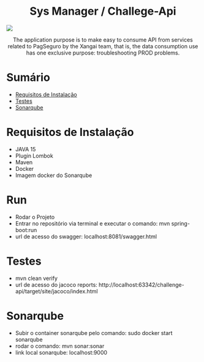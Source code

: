<h1 align="center">Sys Manager / Challege-Api</h1>

<img src="https://www.cqcs.com.br/wp-content/uploads/2019/06/Challenge.arrow_-1024x584.jpg" />

<p align="center">
The application purpose is to make easy to consume API from services related to PagSeguro by the Xangai team, that is, the data consumption use has one exclusive purpose: troubleshooting PROD problems. </br>
</p>


# Sumário
* [Requisitos de Instalação](#Requisitos-de-Instalação)
* [Testes](#Testes)
* [Sonarqube](#Sonarqube)

# Requisitos de Instalação
<ul>
<li>JAVA 15</li>
<li>Plugin Lombok</li>
<li>Maven</li>
<li>Docker</li>
<li>Imagem docker do Sonarqube</li>
</ul>


# Run

<ul>
    <li>Rodar o Projeto</li>
    <li>Entrar no repositório via terminal e executar o comando: mvn spring-boot:run</li>
    <li>url de acesso do swagger: localhost:8081/swagger.html</li>

</ul>

# Testes

<ul>
    <li>mvn clean verify</li>
    <li>url de acesso do jacoco reports: http://localhost:63342/challenge-api/target/site/jacoco/index.html</li>
</ul>

# Sonarqube

<ul>  
    <li>Subir o container sonarqube pelo comando: sudo docker start sonarqube</li>
    <li>rodar o comando: mvn sonar:sonar</li>
    <li>link local sonarqube: localhost:9000</li>
</ul>
